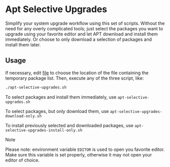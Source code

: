 # Apt Selective Upgrades

Simplify your system upgrade workflow using this set of scripts.  Without the
need for any overly complicated tools; just select the packages you want to
upgrade using your favorite editor and let APT download and install them
immediately.  Or choose to only download a selection of packages and install
them later.

## Usage

If necessary, edit [file](/file) to choose the location of the file containing the
temporary package list.  Then, execute any of the three script, like:

```sh
./apt-selective-upgrades.sh
```

To select packages and install them immediately, use `apt-selective-upgrades.sh`

To select packages, but only download them, use
`apt-selective-upgrades-download-only.sh`

To install previously selected and downloaded packages, use
`apt-selective-upgrades-install-only.sh`

> [!NOTE]
> Please note: environment variable `EDITOR` is used to open you favorite
> editor.  Make sure this variable is set properly, otherwise it may not open
> your editor of choice.
